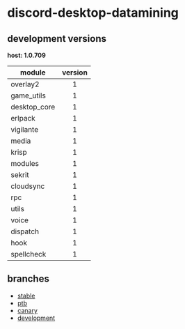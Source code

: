 # discord-desktop-datamining

## development versions

**host: 1.0.709**

| module | version |
| ------ | :-----: |
| overlay2 | 1 |
| game_utils | 1 |
| desktop_core | 1 |
| erlpack | 1 |
| vigilante | 1 |
| media | 1 |
| krisp | 1 |
| modules | 1 |
| sekrit | 1 |
| cloudsync | 1 |
| rpc | 1 |
| utils | 1 |
| voice | 1 |
| dispatch | 1 |
| hook | 1 |
| spellcheck | 1 |

## branches

- [stable](https://github.com/OpenAsar/discord-desktop-datamining/tree/stable)
- [ptb](https://github.com/OpenAsar/discord-desktop-datamining/tree/ptb)
- [canary](https://github.com/OpenAsar/discord-desktop-datamining/tree/canary)
- [development](https://github.com/OpenAsar/discord-desktop-datamining/tree/development)